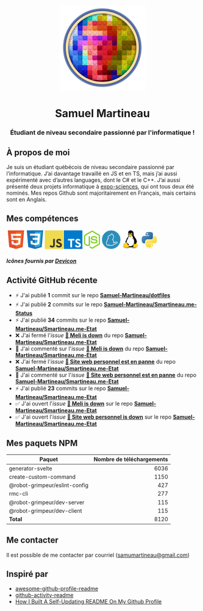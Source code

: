 <div align="middle">
  <img height="225" alt="avatar" src="https://raw.githubusercontent.com/Samuel-Martineau/Samuel-Martineau/master/avatar.png">
  <h1>Samuel Martineau</h1>
  <h3>Étudiant de niveau secondaire passionné par l'informatique !</h3>
</div>

## À propos de moi

Je suis un étudiant québécois de niveau secondaire passionné par l’informatique. J’ai davantage travaillé en JS et en TS, mais j’ai aussi expérimenté avec d’autres languages, dont le C# et le C++. J’ai aussi présenté deux projets informatique à [expo-sciences](https://technoscience.ca/programmes/expo-sciences/), qui ont tous deux été nominés. Mes repos Github sont majoritairement en Français, mais certains sont en Anglais.

## Mes compétences

<img alt="HTML5" src="https://raw.githubusercontent.com/devicons/devicon/master/icons/html5/html5-original.svg" width="50" title="HTML5" /><img alt="CSS3" src="https://raw.githubusercontent.com/devicons/devicon/master/icons/css3/css3-original.svg" width="50" title="CSS3" /><img alt="JavaScript" src="https://raw.githubusercontent.com/devicons/devicon/master/icons/javascript/javascript-original.svg" width="50" title="JavaScript" /><img alt="TypeScript" src="https://raw.githubusercontent.com/devicons/devicon/master/icons/typescript/typescript-original.svg" width="50" title="TypeScript" /><img alt="NodeJS" src="https://raw.githubusercontent.com/devicons/devicon/master/icons/nodejs/nodejs-original.svg" width="50" title="NodeJS" /><img alt="Yarn" src="https://raw.githubusercontent.com/devicons/devicon/master/icons/yarn/yarn-original.svg" width="50" title="Yarn" /><img alt="Linux" src="https://raw.githubusercontent.com/devicons/devicon/master/icons/linux/linux-original.svg" width="50" title="Linux" /><img alt="Python" src="https://raw.githubusercontent.com/devicons/devicon/master/icons/python/python-original.svg" width="50" title="Python" />

##### Icônes fournis par [Devicon](https://konpa.github.io/devicon/)

## Activité GitHub récente

- ⚡ J&#x27;ai publié **1** commit sur le repo [**Samuel-Martineau/dotfiles**](https://github.com/Samuel-Martineau/dotfiles)
- ⚡ J&#x27;ai publié **2** commits sur le repo [**Samuel-Martineau/Smartineau.me-Status**](https://github.com/Samuel-Martineau/Smartineau.me-Status)
- ⚡ J&#x27;ai publié **34** commits sur le repo [**Samuel-Martineau/Smartineau.me-Etat**](https://github.com/Samuel-Martineau/Smartineau.me-Etat)
- ❌ J&#x27;ai fermé l&#x27;_issue_ [**🛑 Meli is down**](https://github.com/Samuel-Martineau/Smartineau.me-Etat/issues/2) du repo [**Samuel-Martineau/Smartineau.me-Etat**](https://github.com/Samuel-Martineau/Smartineau.me-Etat)
- 💬 J&#x27;ai commenté sur l&#x27;_issue_ [**🛑 Meli is down**](https://github.com/Samuel-Martineau/Smartineau.me-Etat/issues/2) du repo [**Samuel-Martineau/Smartineau.me-Etat**](https://github.com/Samuel-Martineau/Smartineau.me-Etat)
- ❌ J&#x27;ai fermé l&#x27;_issue_ [**🛑 Site web personnel est en panne**](https://github.com/Samuel-Martineau/Smartineau.me-Etat/issues/1) du repo [**Samuel-Martineau/Smartineau.me-Etat**](https://github.com/Samuel-Martineau/Smartineau.me-Etat)
- 💬 J&#x27;ai commenté sur l&#x27;_issue_ [**🛑 Site web personnel est en panne**](https://github.com/Samuel-Martineau/Smartineau.me-Etat/issues/1) du repo [**Samuel-Martineau/Smartineau.me-Etat**](https://github.com/Samuel-Martineau/Smartineau.me-Etat)
- ⚡ J&#x27;ai publié **23** commits sur le repo [**Samuel-Martineau/Smartineau.me-Etat**](https://github.com/Samuel-Martineau/Smartineau.me-Etat)
- ✅ J&#x27;ai ouvert l&#x27;_issue_ [**🛑 Meli is down**](https://github.com/Samuel-Martineau/Smartineau.me-Etat/issues/2) sur le repo [**Samuel-Martineau/Smartineau.me-Etat**](https://github.com/Samuel-Martineau/Smartineau.me-Etat)
- ✅ J&#x27;ai ouvert l&#x27;_issue_ [**🛑 Site web personnel is down**](https://github.com/Samuel-Martineau/Smartineau.me-Etat/issues/1) sur le repo [**Samuel-Martineau/Smartineau.me-Etat**](https://github.com/Samuel-Martineau/Smartineau.me-Etat)

## Mes paquets NPM

| Paquet                        | Nombre de téléchargements |
| ----------------------------- | ------------------------: |
| generator-svelte              |                      6036 |
| create-custom-command         |                      1150 |
| @robot-grimpeur/eslint-config |                       427 |
| rmc-cli                       |                       277 |
| @robot-grimpeur/dev-server    |                       115 |
| @robot-grimpeur/dev-client    |                       115 |
| **Total**                     |                      8120 |

## Me contacter

Il est possible de me contacter par courriel ([samumartineau@gmail.com](mailto:samumartineau@gmail.com))

## Inspiré par

- [awesome-github-profile-readme](https://github.com/abhisheknaiidu/awesome-github-profile-readme)
- [github-activity-readme](https://github.com/jamesgeorge007/github-activity-readme)
- [How I Built A Self-Updating README On My Github Profile](https://www.mokkapps.de/blog/how-i-built-a-self-updating-readme-on-my-git-hub-profile/)
